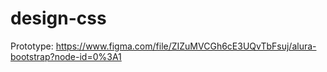 # design-css

Prototype: https://www.figma.com/file/ZIZuMVCGh6cE3UQvTbFsuj/alura-bootstrap?node-id=0%3A1
